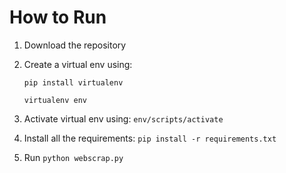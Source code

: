 # How to Run

1. Download the repository
2. Create a virtual env using:

   `pip install virtualenv`

   `virtualenv env`

3. Activate virtual env using: `env/scripts/activate`
4. Install all the requirements: `pip install -r requirements.txt`
5. Run `python webscrap.py`
